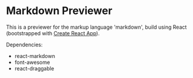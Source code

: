 # Markdown Previewer

This is a previewer for the markup language 'markdown', build using React (bootstrapped with [Create React App](https://github.com/facebook/create-react-app)). 

Dependencies: 
* react-markdown
* font-awesome 
* react-draggable

